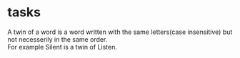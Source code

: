 # tasks
A twin of a word is a word written with the same letters(case insensitive) but\
not necesserily in the same order.\
For example Silent is a twin of Listen.
